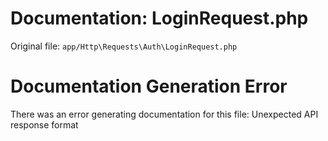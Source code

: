 # Documentation: LoginRequest.php

Original file: `app/Http\Requests\Auth\LoginRequest.php`

# Documentation Generation Error

There was an error generating documentation for this file: Unexpected API response format